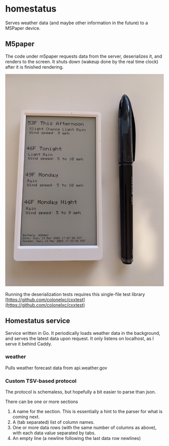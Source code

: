 # homestatus

Serves weather data (and maybe other information in the future) to a M5Paper device.

## M5paper

The code under m5paper requests data from the server, deserializes it, and renders to the screen. It shuts down (wakeup done by the real time clock) after it is finished rendering.

![image showing a m5paper rendering weather data](https://github.com/colonelxc/homestatus/blob/main/demo.jpg?raw=true)

Running the deserialization tests requires this single-file test library [https://github.com/colonelxc/cxxtest](https://github.com/colonelxc/cxxtest)


## Homestatus service

Service written in Go. It periodically loads weather data in the background, and serves the latest data upon request. It only listens on localhost, as I serve it behind Caddy.

### weather

Pulls weather forecast data from api.weather.gov

### Custom TSV-based protocol

The protocol is schemaless, but hopefully a bit easier to parse than json.

There can be one or more sections
1. A name for the section. This is essentially a hint to the parser for what is coming next.
2. A (tab separated) list of column names.
3. One or more data rows (with the same number of columns as above), with each data value separated by tabs.
4. An empty line (a newline following the last data row newlines)
